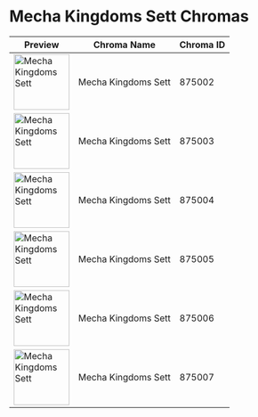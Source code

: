 # Mecha Kingdoms Sett Chromas

| Preview | Chroma Name | Chroma ID |
|---|---|---|
| <img src='https://raw.communitydragon.org/latest/plugins/rcp-be-lol-game-data/global/default/v1/champion-chroma-images/875/875002.png' alt='Mecha Kingdoms Sett' width='100'> | Mecha Kingdoms Sett | 875002 |
| <img src='https://raw.communitydragon.org/latest/plugins/rcp-be-lol-game-data/global/default/v1/champion-chroma-images/875/875003.png' alt='Mecha Kingdoms Sett' width='100'> | Mecha Kingdoms Sett | 875003 |
| <img src='https://raw.communitydragon.org/latest/plugins/rcp-be-lol-game-data/global/default/v1/champion-chroma-images/875/875004.png' alt='Mecha Kingdoms Sett' width='100'> | Mecha Kingdoms Sett | 875004 |
| <img src='https://raw.communitydragon.org/latest/plugins/rcp-be-lol-game-data/global/default/v1/champion-chroma-images/875/875005.png' alt='Mecha Kingdoms Sett' width='100'> | Mecha Kingdoms Sett | 875005 |
| <img src='https://raw.communitydragon.org/latest/plugins/rcp-be-lol-game-data/global/default/v1/champion-chroma-images/875/875006.png' alt='Mecha Kingdoms Sett' width='100'> | Mecha Kingdoms Sett | 875006 |
| <img src='https://raw.communitydragon.org/latest/plugins/rcp-be-lol-game-data/global/default/v1/champion-chroma-images/875/875007.png' alt='Mecha Kingdoms Sett' width='100'> | Mecha Kingdoms Sett | 875007 |
